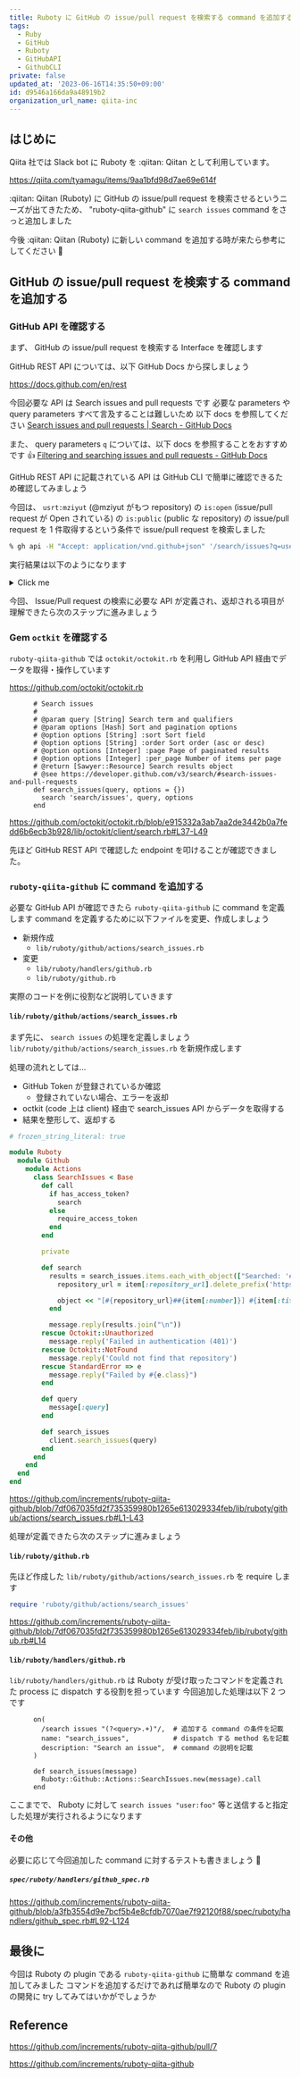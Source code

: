 ```yaml
---
title: Ruboty に GitHub の issue/pull request を検索する command を追加する
tags:
  - Ruby
  - GitHub
  - Ruboty
  - GitHubAPI
  - GithubCLI
private: false
updated_at: '2023-06-16T14:35:50+09:00'
id: d9546a166da9a48919b2
organization_url_name: qiita-inc
---
```


## はじめに

Qiita 社では Slack bot に Ruboty を :qiitan: Qiitan として利用しています。

https://qiita.com/tyamagu/items/9aa1bfd98d7ae69e614f

:qiitan: Qiitan (Ruboty) に GitHub の issue/pull request を検索させるというニーズが出てきたため、 "ruboty-qiita-github" に `search issues` command をさっと追加しました

今後 :qiitan: Qiitan (Ruboty) に新しい command を追加する時が来たら参考にしてください :information_desk_person:

## GitHub の issue/pull request を検索する command を追加する

### GitHub API を確認する

まず、 GitHub の issue/pull request を検索する Interface を確認します

GitHub REST API については、以下 GitHub Docs から探しましょう

https://docs.github.com/en/rest

今回必要な API は Search issues and pull requests です
必要な parameters や query parameters すべて言及することは難しいため 以下 docs を参照してください
[Search issues and pull requests | Search - GitHub Docs](https://docs.github.com/en/rest/search#search-issues-and-pull-requests)

また、 query parameters `q` については、以下 docs を参照することをおすすめです :thumbsup:
[Filtering and searching issues and pull requests - GitHub Docs](https://docs.github.com/en/issues/tracking-your-work-with-issues/filtering-and-searching-issues-and-pull-requests)

GitHub REST API に記載されている API は GitHub CLI で簡単に確認できるため確認してみましょう

今回は、 `usrt:mziyut` (@mziyut がもつ repository) の `is:open` (issue/pull request が Open されている) の `is:public` (public な repository) の issue/pull request を 1 件取得するという条件で issue/pull request を検索しました

```zsh
% gh api -H "Accept: application/vnd.github+json" '/search/issues?q=user:mziyut+is:public+is:open&per_page=1'
```

実行結果は以下のようになります

<details><summary>Click me</summary>

```json
{
  "total_count": 31,
  "incomplete_results": false,
  "items": [
    {
      "url": "https://api.github.com/repos/mziyut/honkit-plugin-prism/issues/7",
      "repository_url": "https://api.github.com/repos/mziyut/honkit-plugin-prism",
      "labels_url": "https://api.github.com/repos/mziyut/honkit-plugin-prism/issues/7/labels{/name}",
      "comments_url": "https://api.github.com/repos/mziyut/honkit-plugin-prism/issues/7/comments",
      "events_url": "https://api.github.com/repos/mziyut/honkit-plugin-prism/issues/7/events",
      "html_url": "https://github.com/mziyut/honkit-plugin-prism/pull/7",
      "id": 1410719907,
      "node_id": "PR_kwDOIJ_6M85A4onc",
      "number": 7,
      "title": "Bump @types/node from 18.8.3 to 18.11.0",
      "user": {
        "login": "dependabot[bot]",
        "id": 49699333,
        "node_id": "MDM6Qm90NDk2OTkzMzM=",
        "avatar_url": "https://avatars.githubusercontent.com/in/29110?v=4",
        "gravatar_id": "",
        "url": "https://api.github.com/users/dependabot%5Bbot%5D",
        "html_url": "https://github.com/apps/dependabot",
        "followers_url": "https://api.github.com/users/dependabot%5Bbot%5D/followers",
        "following_url": "https://api.github.com/users/dependabot%5Bbot%5D/following{/other_user}",
        "gists_url": "https://api.github.com/users/dependabot%5Bbot%5D/gists{/gist_id}",
        "starred_url": "https://api.github.com/users/dependabot%5Bbot%5D/starred{/owner}{/repo}",
        "subscriptions_url": "https://api.github.com/users/dependabot%5Bbot%5D/subscriptions",
        "organizations_url": "https://api.github.com/users/dependabot%5Bbot%5D/orgs",
        "repos_url": "https://api.github.com/users/dependabot%5Bbot%5D/repos",
        "events_url": "https://api.github.com/users/dependabot%5Bbot%5D/events{/privacy}",
        "received_events_url": "https://api.github.com/users/dependabot%5Bbot%5D/received_events",
        "type": "Bot",
        "site_admin": false
      },
      "labels": [
        {
          "id": 4678247549,
          "node_id": "LA_kwDOIJ_6M88AAAABFthkfQ",
          "url": "https://api.github.com/repos/mziyut/honkit-plugin-prism/labels/dependencies",
          "name": "dependencies",
          "color": "0366d6",
          "default": false,
          "description": "Pull requests that update a dependency file"
        },
        {
          "id": 4678247557,
          "node_id": "LA_kwDOIJ_6M88AAAABFthkhQ",
          "url": "https://api.github.com/repos/mziyut/honkit-plugin-prism/labels/javascript",
          "name": "javascript",
          "color": "168700",
          "default": false,
          "description": "Pull requests that update Javascript code"
        }
      ],
      "state": "open",
      "locked": false,
      "assignee": null,
      "assignees": [],
      "milestone": null,
      "comments": 0,
      "created_at": "2022-10-17T01:17:11Z",
      "updated_at": "2022-10-17T01:17:13Z",
      "closed_at": null,
      "author_association": "NONE",
      "active_lock_reason": null,
      "draft": false,
      "pull_request": {
        "url": "https://api.github.com/repos/mziyut/honkit-plugin-prism/pulls/7",
        "html_url": "https://github.com/mziyut/honkit-plugin-prism/pull/7",
        "diff_url": "https://github.com/mziyut/honkit-plugin-prism/pull/7.diff",
        "patch_url": "https://github.com/mziyut/honkit-plugin-prism/pull/7.patch",
        "merged_at": null
      },
      "body": "Bumps [@types/node](https://github.com/DefinitelyTyped/DefinitelyTyped/tree/HEAD/types/node) from 18.8.3 to 18.11.0.\n<details>\n<summary>Commits</summary>\n<ul>\n<li>See full diff in <a href=\"https://github.com/DefinitelyTyped/DefinitelyTyped/commits/HEAD/types/node\">compare view</a></li>\n</ul>\n</details>\n<br />\n\n\n[![Dependabot compatibility score](https://dependabot-badges.githubapp.com/badges/compatibility_score?dependency-name=@types/node&package-manager=npm_and_yarn&previous-version=18.8.3&new-version=18.11.0)](https://docs.github.com/en/github/managing-security-vulnerabilities/about-dependabot-security-updates#about-compatibility-scores)\n\nDependabot will resolve any conflicts with this PR as long as you don't alter it yourself. You can also trigger a rebase manually by commenting `@dependabot rebase`.\n\n[//]: # (dependabot-automerge-start)\n[//]: # (dependabot-automerge-end)\n\n---\n\n<details>\n<summary>Dependabot commands and options</summary>\n<br />\n\nYou can trigger Dependabot actions by commenting on this PR:\n- `@dependabot rebase` will rebase this PR\n- `@dependabot recreate` will recreate this PR, overwriting any edits that have been made to it\n- `@dependabot merge` will merge this PR after your CI passes on it\n- `@dependabot squash and merge` will squash and merge this PR after your CI passes on it\n- `@dependabot cancel merge` will cancel a previously requested merge and block automerging\n- `@dependabot reopen` will reopen this PR if it is closed\n- `@dependabot close` will close this PR and stop Dependabot recreating it. You can achieve the same result by closing it manually\n- `@dependabot ignore this major version` will close this PR and stop Dependabot creating any more for this major version (unless you reopen the PR or upgrade to it yourself)\n- `@dependabot ignore this minor version` will close this PR and stop Dependabot creating any more for this minor version (unless you reopen the PR or upgrade to it yourself)\n- `@dependabot ignore this dependency` will close this PR and stop Dependabot creating any more for this dependency (unless you reopen the PR or upgrade to it yourself)\n\n\n</details>",
      "reactions": {
        "url": "https://api.github.com/repos/mziyut/honkit-plugin-prism/issues/7/reactions",
        "total_count": 0,
        "+1": 0,
        "-1": 0,
        "laugh": 0,
        "hooray": 0,
        "confused": 0,
        "heart": 0,
        "rocket": 0,
        "eyes": 0
      },
      "timeline_url": "https://api.github.com/repos/mziyut/honkit-plugin-prism/issues/7/timeline",
      "performed_via_github_app": null,
      "state_reason": null,
      "score": 1.0
    }
  ]
}
```

</details>

今回、 Issue/Pull request の検索に必要な API が定義され、返却される項目が理解できたら次のステップに進みましょう

### Gem `octkit` を確認する

`ruboty-qiita-github` では `octokit/octokit.rb` を利用し GitHub API 経由でデータを取得・操作しています

https://github.com/octokit/octokit.rb

```ruby:lib/octokit/client/search.rb#L37-L49
      # Search issues
      #
      # @param query [String] Search term and qualifiers
      # @param options [Hash] Sort and pagination options
      # @option options [String] :sort Sort field
      # @option options [String] :order Sort order (asc or desc)
      # @option options [Integer] :page Page of paginated results
      # @option options [Integer] :per_page Number of items per page
      # @return [Sawyer::Resource] Search results object
      # @see https://developer.github.com/v3/search/#search-issues-and-pull-requests
      def search_issues(query, options = {})
        search 'search/issues', query, options
      end
```

https://github.com/octokit/octokit.rb/blob/e915332a3ab7aa2de3442b0a7fedd6b6ecb3b928/lib/octokit/client/search.rb#L37-L49

先ほど GitHub REST API で確認した endpoint を叩けることが確認できました。

### `ruboty-qiita-github` に command を追加する

必要な GitHub API が確認できたら `ruboty-qiita-github` に command を定義します
command を定義するために以下ファイルを変更、作成しましょう

- 新規作成
  - `lib/ruboty/github/actions/search_issues.rb`
- 変更
  - `lib/ruboty/handlers/github.rb`
  - `lib/ruboty/github.rb`

実際のコードを例に役割など説明していきます

#### `lib/ruboty/github/actions/search_issues.rb`

まず先に、 `search issues` の処理を定義しましょう
`lib/ruboty/github/actions/search_issues.rb` を新規作成します

処理の流れとしては...

- GitHub Token が登録されているか確認
  - 登録されていない場合、エラーを返却
- octkit (code 上は client) 経由で search_issues API からデータを取得する
- 結果を整形して、返却する

```ruby:lib/ruboty/github/actions/search_issues.rb
# frozen_string_literal: true

module Ruboty
  module Github
    module Actions
      class SearchIssues < Base
        def call
          if has_access_token?
            search
          else
            require_access_token
          end
        end

        private

        def search
          results = search_issues.items.each_with_object(["Searched: '#{query}'"]) do |item, object|
            repository_url = item[:repository_url].delete_prefix('https://api.github.com/repos/')

            object << "[#{repository_url}##{item[:number]}] #{item[:title]} (#{item[:user][:login]})\n#{item[:html_url]}"
          end

          message.reply(results.join("\n"))
        rescue Octokit::Unauthorized
          message.reply('Failed in authentication (401)')
        rescue Octokit::NotFound
          message.reply('Could not find that repository')
        rescue StandardError => e
          message.reply("Failed by #{e.class}")
        end

        def query
          message[:query]
        end

        def search_issues
          client.search_issues(query)
        end
      end
    end
  end
end
```

https://github.com/increments/ruboty-qiita-github/blob/7df067035fd2f735359980b1265e613029334feb/lib/ruboty/github/actions/search_issues.rb#L1-L43

処理が定義できたら次のステップに進みましょう

#### `lib/ruboty/github.rb`

先ほど作成した `lib/ruboty/github/actions/search_issues.rb` を require します

```:lib/ruboty/github.rb
require 'ruboty/github/actions/search_issues'
```

https://github.com/increments/ruboty-qiita-github/blob/7df067035fd2f735359980b1265e613029334feb/lib/ruboty/github.rb#L14

#### `lib/ruboty/handlers/github.rb`

`lib/ruboty/handlers/github.rb` は Ruboty が受け取ったコマンドを定義された process に dispatch する役割を担っています
今回追加した処理は以下 2 つです

```ruby:lib/ruboty/handlers/github.rb#L14-L18
      on(
        /search issues "(?<query>.+)"/,  # 追加する command の条件を記載
        name: "search_issues",           # dispatch する method 名を記載
        description: "Search an issue",  # command の説明を記載
      )
```

```ruby:lib/ruboty/handlers/github.rb#L54-L56
      def search_issues(message)
        Ruboty::Github::Actions::SearchIssues.new(message).call
      end
```

ここまでで、 Ruboty に対して `search issues "user:foo"` 等と送信すると指定した処理が実行されるようになります

#### その他

必要に応じて今回追加した command に対するテストも書きましょう :muscle:

##### `spec/ruboty/handlers/github_spec.rb`

https://github.com/increments/ruboty-qiita-github/blob/a3fb3554d9e7bcf5b4e8cfdb7070ae7f92120f88/spec/ruboty/handlers/github_spec.rb#L92-L124

## 最後に

今回は Ruboty の plugin である `ruboty-qiita-github` に簡単な command を追加してみました
コマンドを追加するだけであれば簡単なので Ruboty の plugin の開発に try してみてはいかがでしょうか

## Reference

https://github.com/increments/ruboty-qiita-github/pull/7

https://github.com/increments/ruboty-qiita-github
